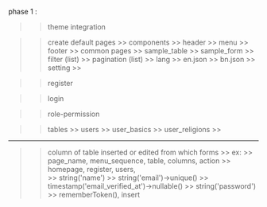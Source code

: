 phase 1 :
>> theme integration

>> create default pages
    >> components
        >> header
        >> menu
        >> footer
    >> common pages
        >> sample_table
        >> sample_form
        >> filter (list)
        >> pagination (list)
    >> lang
        >> en.json
        >> bn.json
    >> setting
        >> 

>> register

>> login

>> role-permission

>> tables
    >> users
    >> user_basics
    >> user_religions
    >> 

>> 
---------------------
>> column of table inserted or edited from which forms
    >> ex: 
        >> page_name, menu_sequence, table, columns, action
        >> homepage, register, users,             
            >> string('name')
            >> string('email')->unique()
            >> timestamp('email_verified_at')->nullable()
            >> string('password')
            >> rememberToken(),
            insert
        
